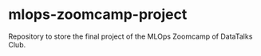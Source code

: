 # mlops-zoomcamp-project
Repository to store the final project of the MLOps Zoomcamp of DataTalks Club.
